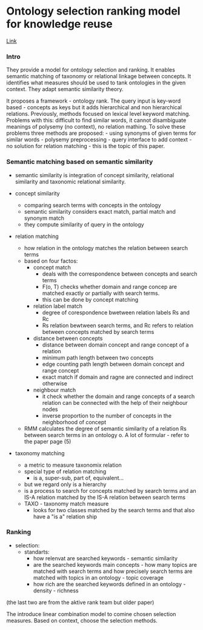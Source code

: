 # Ontology selection ranking model for knowledge reuse

[Link](https://www.sciencedirect.com/science/article/pii/S0957417410011310)

### Intro

They provide a model for ontology selection and ranking.
It enables semantic matching of taxonomy or relational linkage between concepts.
It identifies what measures should be used to tank ontologies in the given context.
They adapt semantic similarity theory.

It proposes a framework - ontology rank.
The query input is key-word based - concepts as keys but it adds hierarchical and non hierarchical relations.
Previously, methods focused on lexical level keyword matching.
Problems with this: difficult to find similar words, it cannot disambiguate meanings of polysemy (no context), no relation mathing.
To solve these problems three methods are proposed:
    - using synonyms of given terms for similar words
    - polysemy preprocessing - query interface to add context
    - no solution for relation matching - this is the topic of this paper.

### Semantic matching based on semantic similarity

- semantic similarity is integration of concept similarity, relational similarity and taxonomic relational similarity.

- concept similarity 
  - comparing search terms with concepts in the ontology
  - semantic similarity considers exact match, partial match and synonym match
  - they compute similarity of query in the ontology
- relation matching
  - how relation in the ontology matches the relation between search terms
  - based on four factos:
    - concept match
      -  deals with the correspondence between concepts and search terms
      -  F(o, T) checks whether domain and range concep are matched exactly or partially with search terms.
      -  this can be done by concept matching
    - relation label match
      - degree of corespondence bwetween relation labels Rs and Rc
      - Rs relation bewtween search terms, and Rc refers to relation between concepts matched by search terms
    - distance between concepts
      - distance between domain concept and range concept of a relation
      - minimum path length between two concepts
      - edge counting path length between domain concept and range concept 
      - exact match if domain and ragne are connected and indirect otherwise
    - neighbour match
      - it check whether the domain and range concepts of a search relation can be connected with the help of their neighbour nodes
      - inverse proportion to the number of concepts in the neighborhood of concept
  - RMM calculates the degree of semantic similarity of a relation Rs between search terms in an ontology o. A lot of formular - refer to the paper page (5)
- taxonomy matching
  - a metric to measure taxonomix relation
  - special type of relation matching
    - is a, super-sub, part of, equivalent...
  - but we regard only is a hierarchy
  -  is a process to search for concepts matched by search terms and an IS-A relation matched by the IS-A relation between search terms
  - TAXO - taxonomy match measure
    - looks for two classes matched by the search terms and that also have a "is a" relation ship

### Ranking

- selection:
  - standarts:
    - how relenvat are searched keywords - semantic similarity
    - are the searched keywords main concepts - how many topics are matched with search terms and how precisely search terms are matched with topics in an ontology - topic coverage
    - how rich are the searched keywords defined in an ontology - density - richness

(the last two are from the aktive rank team but older paper)

The introduce linear combination model to comine chosen selection measures.
Based on context, choose the selection methods.